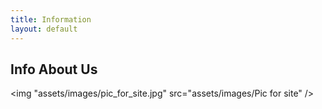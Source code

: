```yaml
---
title: Information
layout: default
---
```

<h2><b>Info About Us</b></h2>

<img "assets/images/pic_for_site.jpg" src="assets/images/Pic for site" /> 
